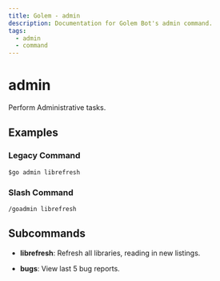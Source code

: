 ```yaml
---
title: Golem - admin
description: Documentation for Golem Bot's admin command.
tags:
  - admin
  - command
---
```


# admin 

Perform Administrative tasks.

## Examples

### Legacy Command

```
$go admin librefresh
```

### Slash Command

```
/goadmin librefresh
```



## Subcommands
- **librefresh**: Refresh all libraries, reading in new listings.

- **bugs**: View last 5 bug reports.


